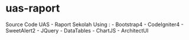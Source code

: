 # uas-raport
Source Code UAS - Raport Sekolah
Using : - Bootstrap4
        - CodeIgniter4
        - SweetAlert2
        - JQuery
        - DataTables
        - ChartJS
        - ArchitectUI
